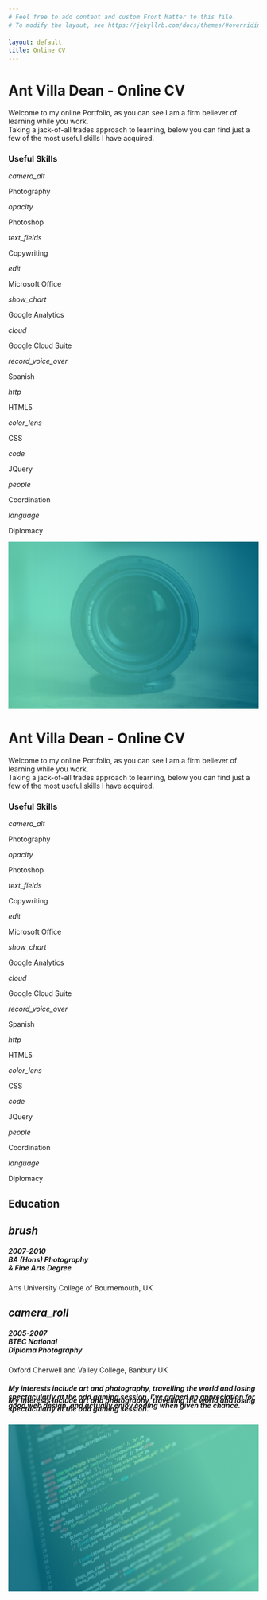 ```yaml
---
# Feel free to add content and custom Front Matter to this file.
# To modify the layout, see https://jekyllrb.com/docs/themes/#overriding-theme-defaults

layout: default
title: Online CV
---
```

<div id="index-banner" class="parallax-container valign-wrapper hide-on-med-and-down">
    <div class="section no-pad-bot">
      <div class="container">
        <h1 class="header center">Ant Villa Dean - Online CV</h1>
        <div class="row center">
          <p class="col s12">Welcome to my online Portfolio, as you can see I am a firm believer of learning while you work. 
            <br>Taking a jack-of-all trades approach to learning, below you can find just a few of the most useful skills I have acquired.</p>
        </div>
          <h3 class="center">Useful Skills</h3>
        <div class="row center">
          <div class="row">
                 <div class="col l2">
                   <div class="card-panel cyan z-depth-2">
                     <span class="white-text">
                      <i class="large material-icons">camera_alt</i>
                      <p>Photography</p>
                     </span>
                   </div>
                 </div>
                 <div class="col l2">
                   <div class="card-panel cyan z-depth-2">
                     <span class="white-text">
                      <i class="large material-icons">opacity</i>
                      <p>Photoshop</p>
                     </span>
                   </div>
                 </div>
                 <div class="col l2">
                   <div class="card-panel cyan z-depth-2">
                     <span class="white-text">
                      <i class="large material-icons">text_fields</i>
                      <p>Copywriting</p>
                     </span>
                   </div>
                 </div>
                 <div class="col l2">
                   <div class="card-panel cyan z-depth-2">
                     <span class="white-text">
                       <i class="large material-icons">edit</i>
                       <p>Microsoft Office</p>
                     </span>
                   </div>
                 </div>
                 <div class="col l2">
                   <div class="card-panel cyan z-depth-2">
                     <span class="white-text">
                      <i class="large material-icons">show_chart</i>
                      <p>Google Analytics</p>
                     </span>
                   </div>
                 </div>
                 <div class="col l2">
                   <div class="card-panel cyan z-depth-2">
                     <span class="white-text">
                      <i class="large material-icons">cloud</i>
                      <p>Google Cloud Suite</p>
                     </span>
                   </div>
                 </div>                 
                 <div class="col l2">
                   <div class="card-panel cyan z-depth-2">
                     <span class="white-text">
                       <i class="large material-icons">record_voice_over</i>
                       <p>Spanish</p>
                     </span>
                   </div>
                 </div>
                 <div class="col l2">
                   <div class="card-panel cyan z-depth-2">
                     <span class="white-text">
                      <i class="large material-icons">http</i>
                      <p>HTML5</p>
                     </span>
                   </div>
                 </div>
                 <div class="col l2">
                   <div class="card-panel cyan z-depth-2">
                     <span class="white-text">
                      <i class="large material-icons">color_lens</i>
                      <p>CSS</p>
                     </span>
                   </div>
                 </div>
                 <div class="col l2">
                   <div class="card-panel cyan z-depth-2">
                     <span class="white-text">
                      <i class="large material-icons">code</i>
                      <p>JQuery</p>
                     </span>
                   </div>
                 </div>
                 <div class="col l2">
                   <div class="card-panel cyan z-depth-2">
                     <span class="white-text">
                      <i class="large material-icons">people</i>
                      <p>Coordination</p>
                     </span>
                   </div>
                 </div>
                 <div class="col l2">
                   <div class="card-panel cyan z-depth-2">
                     <span class="white-text">
                      <i class="large material-icons">language</i>
                      <p>Diplomacy</p>
                     </span>
                   </div>
                 </div>
           </div>
        </div>
      </div>
    </div>
    <div class="parallax"><img src="/assets/images/StockLens.jpg"></div>
  </div>
  <div id="index-banner" class="valign-wrapper hide-on-large-only">
    <div class="section no-pad-bot">
      <div class="container">
        <h1 class="header center">Ant Villa Dean - Online CV</h1>
        <div class="row center">
          <p class="col s12">Welcome to my online Portfolio, as you can see I am a firm believer of learning while you work. 
            <br>Taking a jack-of-all trades approach to learning, below you can find just a few of the most useful skills I have acquired.</p>
        </div>
          <h3 class="center">Useful Skills</h3>
        <div class="row center">
          <div class="row">
                 <div class="col s6">
                   <div class="card-panel cyan z-depth-2">
                     <span class="white-text">
                      <i class="large material-icons">camera_alt</i>
                      <p>Photography</p>
                     </span>
                   </div>
                 </div>
                 <div class="col s6">
                   <div class="card-panel cyan z-depth-2">
                     <span class="white-text">
                      <i class="large material-icons">opacity</i>
                      <p>Photoshop</p>
                     </span>
                   </div>
                 </div>
                 <div class="col s6">
                   <div class="card-panel cyan z-depth-2">
                     <span class="white-text">
                      <i class="large material-icons">text_fields</i>
                      <p>Copywriting</p>
                     </span>
                   </div>
                 </div>
                 <div class="col s6">
                   <div class="card-panel cyan z-depth-2">
                     <span class="white-text">
                       <i class="large material-icons">edit</i>
                       <p>Microsoft Office</p>
                     </span>
                   </div>
                 </div>
                 <div class="col s6">
                   <div class="card-panel cyan z-depth-2">
                     <span class="white-text">
                      <i class="large material-icons">show_chart</i>
                      <p>Google Analytics</p>
                     </span>
                   </div>
                 </div>
                 <div class="col s6">
                   <div class="card-panel cyan z-depth-2">
                     <span class="white-text">
                      <i class="large material-icons">cloud</i>
                      <p>Google Cloud Suite</p>
                     </span>
                   </div>
                 </div>                 
                 <div class="col s6">
                   <div class="card-panel cyan z-depth-2">
                     <span class="white-text">
                       <i class="large material-icons">record_voice_over</i>
                       <p>Spanish</p>
                     </span>
                   </div>
                 </div>
                 <div class="col s6">
                   <div class="card-panel cyan z-depth-2">
                     <span class="white-text">
                      <i class="large material-icons">http</i>
                      <p>HTML5</p>
                     </span>
                   </div>
                 </div>
                 <div class="col s6">
                   <div class="card-panel cyan z-depth-2">
                     <span class="white-text">
                      <i class="large material-icons">color_lens</i>
                      <p>CSS</p>
                     </span>
                   </div>
                 </div>
                 <div class="col s6">
                   <div class="card-panel cyan z-depth-2">
                     <span class="white-text">
                      <i class="large material-icons">code</i>
                      <p>JQuery</p>
                     </span>
                   </div>
                 </div>
                 <div class="col s6">
                   <div class="card-panel cyan z-depth-2">
                     <span class="white-text">
                      <i class="large material-icons">people</i>
                      <p>Coordination</p>
                     </span>
                   </div>
                 </div>
                 <div class="col s6">
                   <div class="card-panel cyan z-depth-2">
                     <span class="white-text">
                      <i class="large material-icons">language</i>
                      <p>Diplomacy</p>
                     </span>
                   </div>
                 </div>
           </div>
        </div>
      </div>
    </div>
  </div>

  <!--   Container Section   -->
  <div class="container">
    <div class="section">
      <!--   Icon Section   -->
      <div class="row">
        <div class="row center">
          <h2 class="header col s12 light">Education</h2>
        </div>
        <div class="col s12 m6">
          <div class="icon-block">
            <h2 class="center grey-text"><i class="material-icons">brush</i></h2>
            <h5 class="center grey-text text-darken-3">2007-2010<br>BA (Hons) Photography<br> & Fine Arts Degree</h5>
            <p class="center light">Arts University College of Bournemouth, UK</p>
          </div>
        </div>
        <div class="col s12 m6">
          <div class="icon-block">
            <h2 class="center grey-text"><i class="material-icons">camera_roll</i></h2>
            <h5 class="center grey-text text-darken-3">2005-2007<br>BTEC National<br>Diploma Photography</h5>
            <p class="center light">Oxford Cherwell and Valley College, Banbury UK</p>
          </div>
        </div>
      </div>
    </div>
  </div>



  <div class="parallax-container valign-wrapper">
    <div class="section">
      <div class="container">
        <div class="row center">
          <h5 class="header col s12 light hide-on-small-only">My interests include art and photography, travelling the world and losing spectacularly at the odd gaming session. I've gained an  appreciation for good web design, and actually enjoy coding when given the chance.</h5>
          <h5 class="header col s12 light hide-on-med-and-up" style="margin-top: -10%">My interests include art and photography, travelling the world and losing spectacularly at the odd gaming session.</h5>
        </div>
      </div>
    </div>
    <div class="parallax"><img src="/assets/images/screen.jpg">
    </div>
  </div>
